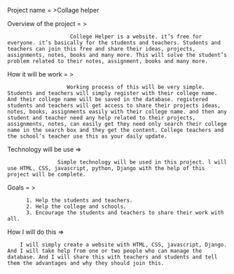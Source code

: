  Project name = >Collage helper 
 
 
Overview of the project  = >

                        College Helper is a website. it’s free for everyone. it’s basically for the students and teachers. Students and teachers can join this free and share their ideas, projects, assignments, notes, books and many more. This will solve the student’s problem related to their notes, assignment, books and many more. 
                        
                        
How it will be work  = >

                       Working process of this will be very simple. Students and teachers will simply register with their college name. And their college name will be saved in the database. registered students and teachers will get access to share their projects ideas, notes, books, assignments easily with their college name. and then any student and teacher need any help related to their projects, assignments, notes, can easily get they need only search their college name in the search box and they get the content. College teachers and the school’s teacher use this as your daily update. 
                       
                       
Technology will be use =>

                    Simple technology will be used in this project. l will use HTML, CSS, javascript, python, Django with the help of this project will be complete. 

Goals  = >

          1. Help the students and teachers. 
          2. Help the college and schools. 
          3. Encourage the students and teachers to share their work with all. 
          
          
How I will do this =>

        I will simply create a website with HTML, CSS, javascript, Django. And I will take help from one or two people who can manage the database. And I will share this with teachers and students and tell them the advantages and why they should join this.

          




